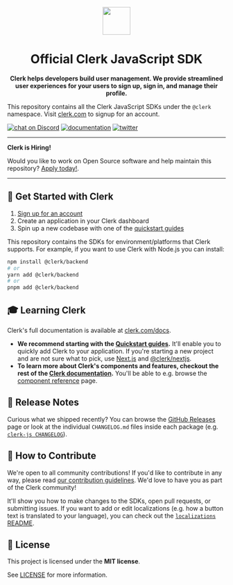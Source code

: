 <p align="center">
  <a href="https://clerk.com?utm_source=github&utm_medium=clerk_javascript" target="_blank" rel="noopener noreferrer">
    <picture>
      <source media="(prefers-color-scheme: dark)" srcset="https://images.clerk.com/static/logo-dark-mode-400x400.png">
      <img src="https://images.clerk.com/static/logo-light-mode-400x400.png" height="64">
    </picture>
  </a>
  <br />
</p>
<h1 align="center">
  Official Clerk JavaScript SDK
</h1>
<p align="center">
  <strong>
    Clerk helps developers build user management. We provide streamlined user experiences for your users to sign up, sign in, and manage their profile.
  </strong>
</p>

This repository contains all the Clerk JavaScript SDKs under the `@clerk` namespace. Visit [clerk.com](https://clerk.com) to signup for an account.

[![chat on Discord](https://img.shields.io/discord/856971667393609759.svg?logo=discord)](https://clerk.com/discord)
[![documentation](https://img.shields.io/badge/documentation-clerk-green.svg)](https://clerk.com/docs)
[![twitter](https://img.shields.io/twitter/follow/ClerkDev?style=social)](https://twitter.com/intent/follow?screen_name=ClerkDev)

---

**Clerk is Hiring!**

Would you like to work on Open Source software and help maintain this repository? [Apply today!](https://jobs.ashbyhq.com/clerk).

---

## 🚀 Get Started with Clerk

1. [Sign up for an account](https://dashboard.clerk.com/sign-up?utm_source=github&utm_medium=clerk_js_repo_readme)
1. Create an application in your Clerk dashboard
1. Spin up a new codebase with one of the [quickstart guides](https://clerk.com/docs/quickstarts/overview?utm_source=github&utm_medium=clerk_js_repo_readme)

This repository contains the SDKs for environment/platforms that Clerk supports. For example, if you want to use Clerk with Node.js you can install:

```sh
npm install @clerk/backend
# or
yarn add @clerk/backend
# or
pnpm add @clerk/backend
```

## 🎓 Learning Clerk

Clerk's full documentation is available at [clerk.com/docs](https://clerk.com/docs?utm_source=github&utm_medium=clerk_js_repo_readme).

- **We recommend starting with the [Quickstart guides](https://clerk.com/docs/quickstarts/overview).** It'll enable you to quickly add Clerk to your application. If you're starting a new project and are not sure what to pick, use [Next.js](https://nextjs.org/docs/getting-started/installation) and [@clerk/nextjs](https://clerk.com/docs/quickstarts/nextjs).
- **To learn more about Clerk's components and features, checkout the rest of the [Clerk documentation](https://clerk.com/docs?utm_source=github&utm_medium=clerk_js_repo_readme).** You'll be able to e.g. browse the [component reference](https://clerk.com/docs/components/overview?utm_source=github&utm_medium=clerk_js_repo_readme) page.

## 🚢 Release Notes

Curious what we shipped recently? You can browse the [GitHub Releases](https://github.com/clerk/javascript/releases) page or look at the individual `CHANGELOG.md` files inside each package (e.g. [`clerk-js CHANGELOG`](https://github.com/clerk/javascript/blob/main/packages/clerk-js/CHANGELOG.md)).

## 🤝 How to Contribute

We're open to all community contributions! If you'd like to contribute in any way, please read [our contribution guidelines](https://github.com/clerk/javascript/blob/main/docs/CONTRIBUTING.md). We'd love to have you as part of the Clerk community!

It'll show you how to make changes to the SDKs, open pull requests, or submitting issues. If you want to add or edit localizations (e.g. how a button text is translated to your language), you can check out the [`localizations` README](./packages/localizations/README.md).

## 📝 License

This project is licensed under the **MIT license**.

See [LICENSE](https://github.com/clerk/javascript/blob/main/LICENSE) for more information.

